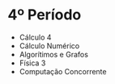 # 4º Período
- Cálculo 4
- Cálculo Numérico
- Algorítimos e Grafos
- Física 3
- Computação Concorrente
